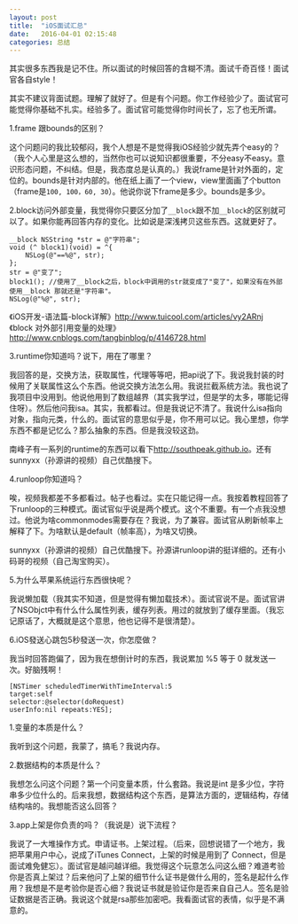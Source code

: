 ```yaml
---
layout: post
title:  "iOS面试汇总"
date:   2016-04-01 02:15:48
categories: 总结
---
```


其实很多东西我是记不住。所以面试的时候回答的含糊不清。面试千奇百怪！面试官各自style！

其实不建议背面试题。理解了就好了。但是有个问题。你工作经验少了。面试官可能觉得你基础不扎实。经验多了。面试官可能觉得你时间长了，忘了也无所谓。

1.frame 跟bounds的区别？

这个问题问的我比较郁闷，我个人想是不是觉得我iOS经验少就先弄个easy的？（我个人心里是这么想的，当然你也可以说知识都很重要，不分easy不easy。意识形态问题，不纠结。但是，我态度总是认真的。）我说frame是针对外面的，定位的。bounds是针对内部的。他在纸上画了一个view，view里面画了个button（frame是`100, 100，60, 30`）。他说你说下frame是多少。bounds是多少。

2.block访问外部变量，我觉得你只要区分加了`__block`跟不加`__block`的区别就可以了。如果你能再回答内存的变化。比如说是深浅拷贝这些东西。这就更好了。

```
__block NSString *str = @"字符串"; 
void (^ block1)(void) = ^{
    NSLog(@"==%@", str);
};
str = @"变了";
block1(); //使用了__block之后，block中调用的str就变成了"变了"，如果没有在外部使用__block 那就还是"字符串"。
NSLog(@"%@", str);
````
《iOS开发-语法篇-block详解》<http://www.tuicool.com/articles/vy2ARnj>
《block 对外部引用变量的处理》<http://www.cnblogs.com/tangbinblog/p/4146728.html>

3.runtime你知道吗？说下，用在了哪里？

我回答的是，交换方法，获取属性，代理等等吧，把api说了下。我说我封装的时候用了关联属性这么个东西。他说交换方法怎么用。我说拦截系统方法。我也说了我项目中没用到。他说他用到了数组越界（其实我学过，但是学的太多，哪能记得住呀）。然后他问我isa。其实，我都看过。但是我说记不清了。我说什么isa指向对象，指向元类，什么的。面试官的意思似乎是，你不用可以记。我心里想，你学东西不都是记忆么？那么抽象的东西。但是我没较这劲。

南峰子有一系列的runtime的东西可以看下<http://southpeak.github.io>。还有sunnyxx（孙源讲的视频）自己优酷搜下。

4.runloop你知道吗？

唉，视频我都差不多都看过。帖子也看过。实在只能记得一点。我按着教程回答了下runloop的三种模式。面试官似乎说是两个模式。这个不重要。有一个点我没想过。他说为啥commonmodes需要存在？我说，为了兼容。面试官从刷新帧率上解释了下。为啥默认是default（帧率高），为啥又切换。

sunnyxx（孙源讲的视频）自己优酷搜下。孙源讲runloop讲的挺详细的。还有小码哥的视频（自己淘宝购买）。

5.为什么苹果系统运行东西很快呢？

我说懒加载（我其实不知道，但是觉得有懒加载技术）。面试官说不是。面试官讲了NSObjct中有什么什么属性列表，缓存列表。用过的就放到了缓存里面。（我忘记原话了，大概就是这个意思，他也记得不是很清楚）。

6.iOS發送心跳包5秒發送一次，你怎麼做？

我当时回答跑偏了，因为我在想倒计时的东西，我说累加 %5 等于 0 就发送一次。好脑残啊！

```
[NSTimer scheduledTimerWithTimeInterval:5
target:self
selector:@selector(doRequest)
userInfo:nil repeats:YES]; 
```

1.变量的本质是什么？

我听到这个问题，我蒙了，搞毛？我说内存。

2.数据结构的本质是什么？

我想怎么问这个问题？第一个问变量本质，什么套路。我说是int 是多少位，字符串多少位什么的。后来我想，数据结构这个东西，是算法方面的，逻辑结构，存储结构啥的。我想能否这么回答？

3.app上架是你负责的吗？（我说是）说下流程？

我说了一大堆操作方式。申请证书。上架过程。（后来，回想说错了一个地方，我把苹果用户中心，说成了iTunes Connect，上架的时候是用到了 Connect，但是面试难免健忘）。面试官是越问越详细。我觉得这个玩意怎么问这么细？难道考验你是否真上架过？后来他问了上架的细节什么证书是做什么用的，签名是起什么作用？我想是不是考验你是否心细？我说证书就是验证你是否来自自己人。签名是验证数据是否正确。我说这个就是rsa那些加密吧。我看面试官的表情，似乎是不满意的。







 